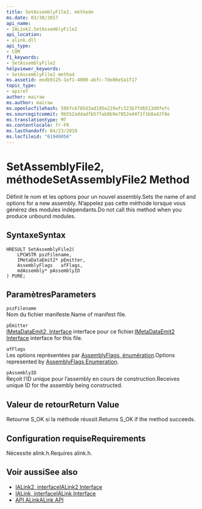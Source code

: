 ```yaml
---
title: SetAssemblyFile2, méthode
ms.date: 03/30/2017
api_name:
- IALink2.SetAssemblyFile2
api_location:
- alink.dll
api_type:
- COM
f1_keywords:
- SetAssemblyFile2
helpviewer_keywords:
- SetAssemblyFile2 method
ms.assetid: eedb9125-1ef1-4000-abfc-7de86e5a1f17
topic_type:
- apiref
author: mairaw
ms.author: mairaw
ms.openlocfilehash: 59bfc6785d3ad195e219afc323b7fdb513d8fefc
ms.sourcegitcommit: 9b552addadfb57fab0b9e7852ed4f1f1b8a42f8e
ms.translationtype: MT
ms.contentlocale: fr-FR
ms.lasthandoff: 04/23/2019
ms.locfileid: "61949056"
---
```

# <a name="setassemblyfile2-method"></a><span data-ttu-id="de540-102">SetAssemblyFile2, méthode</span><span class="sxs-lookup"><span data-stu-id="de540-102">SetAssemblyFile2 Method</span></span>
<span data-ttu-id="de540-103">Définit le nom et les options pour un nouvel assembly.</span><span class="sxs-lookup"><span data-stu-id="de540-103">Sets the name of and options for a new assembly.</span></span> <span data-ttu-id="de540-104">N’appelez pas cette méthode lorsque vous générez des modules indépendants.</span><span class="sxs-lookup"><span data-stu-id="de540-104">Do not call this method when you produce unbound modules.</span></span>  
  
## <a name="syntax"></a><span data-ttu-id="de540-105">Syntaxe</span><span class="sxs-lookup"><span data-stu-id="de540-105">Syntax</span></span>  
  
```  
HRESULT SetAssemblyFile2(  
    LPCWSTR pszFilename,  
    IMetaDataEmit2* pEmitter,  
    AssemblyFlags   afFlags,  
    mdAssembly* pAssemblyID  
) PURE;  
```  
  
## <a name="parameters"></a><span data-ttu-id="de540-106">Paramètres</span><span class="sxs-lookup"><span data-stu-id="de540-106">Parameters</span></span>  
 `pszFilename`  
 <span data-ttu-id="de540-107">Nom du fichier manifeste.</span><span class="sxs-lookup"><span data-stu-id="de540-107">Name of manifest file.</span></span>  
  
 `pEmitter`  
 <span data-ttu-id="de540-108">[IMetaDataEmit2, Interface](../../../../docs/framework/unmanaged-api/metadata/imetadataemit2-interface.md) interface pour ce fichier.</span><span class="sxs-lookup"><span data-stu-id="de540-108">[IMetaDataEmit2 Interface](../../../../docs/framework/unmanaged-api/metadata/imetadataemit2-interface.md) interface for this file.</span></span>  
  
 `afFlags`  
 <span data-ttu-id="de540-109">Les options représentées par [AssemblyFlags, énumération](../../../../docs/framework/unmanaged-api/metadata/assemblyflags-enumeration.md).</span><span class="sxs-lookup"><span data-stu-id="de540-109">Options represented by [AssemblyFlags Enumeration](../../../../docs/framework/unmanaged-api/metadata/assemblyflags-enumeration.md).</span></span>  
  
 `pAssemblyID`  
 <span data-ttu-id="de540-110">Reçoit l’ID unique pour l’assembly en cours de construction.</span><span class="sxs-lookup"><span data-stu-id="de540-110">Receives unique ID for the assembly being constructed.</span></span>  
  
## <a name="return-value"></a><span data-ttu-id="de540-111">Valeur de retour</span><span class="sxs-lookup"><span data-stu-id="de540-111">Return Value</span></span>  
 <span data-ttu-id="de540-112">Retourne S_OK si la méthode réussit.</span><span class="sxs-lookup"><span data-stu-id="de540-112">Returns S_OK if the method succeeds.</span></span>  
  
## <a name="requirements"></a><span data-ttu-id="de540-113">Configuration requise</span><span class="sxs-lookup"><span data-stu-id="de540-113">Requirements</span></span>  
 <span data-ttu-id="de540-114">Nécessite alink.h.</span><span class="sxs-lookup"><span data-stu-id="de540-114">Requires alink.h.</span></span>  
  
## <a name="see-also"></a><span data-ttu-id="de540-115">Voir aussi</span><span class="sxs-lookup"><span data-stu-id="de540-115">See also</span></span>

- [<span data-ttu-id="de540-116">IALink2, interface</span><span class="sxs-lookup"><span data-stu-id="de540-116">IALink2 Interface</span></span>](../../../../docs/framework/unmanaged-api/alink/ialink2-interface.md)
- [<span data-ttu-id="de540-117">IALink, interface</span><span class="sxs-lookup"><span data-stu-id="de540-117">IALink Interface</span></span>](../../../../docs/framework/unmanaged-api/alink/ialink-interface.md)
- [<span data-ttu-id="de540-118">API ALink</span><span class="sxs-lookup"><span data-stu-id="de540-118">ALink API</span></span>](../../../../docs/framework/unmanaged-api/alink/index.md)
